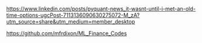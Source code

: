 https://www.linkedin.com/posts/pyquant-news_it-wasnt-until-i-met-an-old-time-options-ugcPost-7113136090630275072-M_zA?utm_source=share&utm_medium=member_desktop


https://github.com/mfrdixon/ML_Finance_Codes

